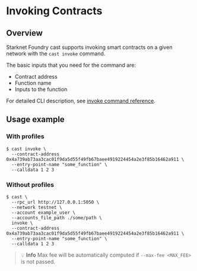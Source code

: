 # Invoking Contracts

## Overview

Starknet Foundry cast supports invoking smart contracts on a given network with the `cast invoke` command.

The basic inputs that you need for the command are:

- Contract address
- Function name
- Inputs to the function

For detailed CLI description, see [invoke command reference](../reference/cast/index.html#invoke).

## Usage example

### With profiles

```shell
$ cast invoke \
  --contract-address 0x4a739ab73aa3cac01f9da5d55f49fb67baee4919224454a2e3f85b16462a911 \
  --entry-point-name "some_function" \
  --calldata 1 2 3
```

### Without profiles

```shell
$ cast \
  --rpc_url http://127.0.0.1:5050 \
  --network testnet \
  --account example_user \
  --accounts_file_path ./some/path \
  invoke \
  --contract-address 0x4a739ab73aa3cac01f9da5d55f49fb67baee4919224454a2e3f85b16462a911 \
  --entry-point-name "some_function" \
  --calldata 1 2 3
```

> 💡 **Info**
> Max fee will be automatically computed if `--max-fee <MAX_FEE>` is not passed.
